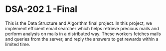 # DSA-202１-Final

This is the Data Structure and Algorithm final project. In this project, we implement efficient email searcher which helps retrieve precious mails and perform analysis on mails in a distributed way. 
These workers fetches mails and queries from the server, and reply the answers to get rewards within a limited time.
